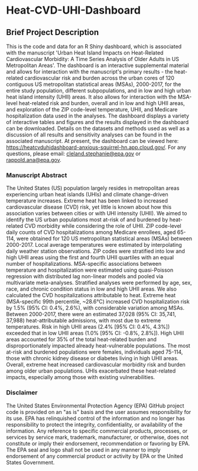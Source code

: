# Heat-CVD-UHI-Dashboard

## Brief Project Description
This is the code and data for an R Shiny dashboard, which is associated with the manuscript 'Urban Heat Island Impacts on Heat-Related Cardiovascular Morbidity: A Time Series Analysis of Older Adults in US Metropolitan Areas'. The dashboard is an interactive supplemental material and allows for interaction with the manuscript's primary results - the heat-related cardiovascular risk and burden across the urban cores of 120 contiguous US metropolitan statistical areas (MSAs), 2000-2017, for the entire study population, different subpopulations, and in low and high urban heat island intensity (UHII) areas. It also allows for interaction with the MSA-level heat-related risk and burden, overall and in low and high UHII areas, and exploration of the ZIP code-level temperature, UHII, and Medicare hospitalization data used in the analyses. The dashboard displays a variety of interactive tables and figures and the results displayed in the dashboard can be downloaded. Details on the datasets and methods used as well as a discussion of all results and sensitivity analyses can be found in the associated manuscript. At present, the dashboard can be viewed here: https://heatcvduhidashboard-anxious-squirrel-hn.app.cloud.gov/. For any questions, please email: cleland.stephanie@epa.gov or rappold.ana@epa.gov.

### Manuscript Abstract
The United States (US) population largely resides in metropolitan areas experiencing urban heat islands (UHIs) and climate change-driven temperature increases. Extreme heat has been linked to increased cardiovascular disease (CVD) risk, yet little is known about how this association varies between cities or with UHI intensity (UHII). We aimed to identify the US urban populations most at-risk of and burdened by heat-related CVD morbidity while considering the role of UHII. ZIP code-level daily counts of CVD hospitalizations among Medicare enrollees, aged 65-114, were obtained for 120 US metropolitan statistical areas (MSAs) between 2000-2017. Local average temperatures were estimated by interpolating daily weather station observations. ZIP codes were stratified into low and high UHII areas using the first and fourth UHII quartiles with an equal number of hospitalizations. MSA-specific associations between temperature and hospitalization were estimated using quasi-Poisson regression with distributed lag non-linear models and pooled via multivariate meta-analyses. Stratified analyses were performed by age, sex, race, and chronic condition status in low and high UHII areas. We also calculated the CVD hospitalizations attributable to heat. Extreme heat (MSA-specific 99th percentile, ~28.6°C) increased CVD hospitalization risk by 1.5% (95% CI: 0.4%, 2.6%), with considerable variation among MSAs. Between 2000-2017, there were an estimated 37,028 (95% CI: 35,741, 37,988) heat-attributable admissions, with most due to extreme temperatures. Risk in high UHII areas (2.4% [95% CI: 0.4%, 4.3%]) exceeded that in low UHII areas (1.0% [95% CI: -0.8%, 2.8%]). High UHII areas accounted for 35% of the total heat-related burden and disproportionately impacted already heat-vulnerable populations. The most at-risk and burdened populations were females, individuals aged 75-114, those with chronic kidney disease or diabetes living in high UHII areas. Overall, extreme heat increased cardiovascular morbidity risk and burden among older urban populations. UHIs exacerbated these heat-related impacts, especially among those with existing vulnerabilities.

### Disclaimer
The United States Environmental Protection Agency (EPA) GitHub project code is provided on an "as is" basis and the user assumes responsibility for its use. EPA has relinquished control of the information and no longer has responsibility to protect the integrity, confidentiality, or availability of the information. Any reference to specific commercial products, processes, or services by service mark, trademark, manufacturer, or otherwise, does not constitute or imply their endorsement, recommendation or favoring by EPA. The EPA seal and logo shall not be used in any manner to imply endorsement of any commercial product or activity by EPA or the United States Government. 
